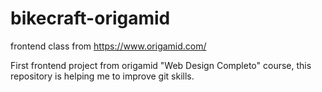 # bikecraft-origamid
frontend class from https://www.origamid.com/

First frontend project from origamid "Web Design Completo" course, this repository is helping me to improve git skills.
